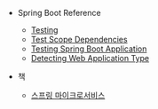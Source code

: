 - Spring Boot Reference
    - [Testing](https://github.com/chori84/til/blob/master/SpringBoot/Testing.md)
    - [Test Scope Dependencies](https://github.com/chori84/til/blob/master/SpringBoot/TestScopeDependencies.md)
    - [Testing Spring Boot Application](https://github.com/chori84/til/blob/master/SpringBoot/TestingSpringBootApplication.md)
    - [Detecting Web Application Type](https://github.com/chori84/til/blob/master/SpringBoot/DetectingWebApplicationType.md)

- 책
    - [스프링 마이크로서비스](https://github.com/chori84/til/blob/master/Book/SpringMicroservices/ch-01.md)